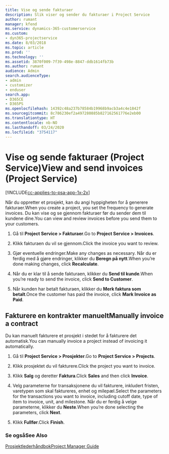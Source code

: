 ```yaml
---
title: Vise og sende fakturaer
description: Slik viser og sender du fakturaer i Project Service
author: rumant
manager: kfend
ms.service: dynamics-365-customerservice
ms.custom:
- dyn365-projectservice
ms.date: 8/03/2018
ms.topic: article
ms.prod: ''
ms.technology: ''
ms.assetid: 3870f009-7f39-498e-8847-ddb1614fb73b
ms.author: rumant
audience: Admin
search.audienceType:
- admin
- customizer
- enduser
search.app:
- D365CE
- D365PS
ms.openlocfilehash: 14392c48a237b78584b19968b9acb3a4c4e1842f
ms.sourcegitcommit: 8c786230ef2a497280885b827162561776e2eb00
ms.translationtype: HT
ms.contentlocale: nb-NO
ms.lasthandoff: 03/24/2020
ms.locfileid: "3754117"
---
```

# <a name="view-and-send-invoices-project-service"></a><span data-ttu-id="5b7f8-103">Vise og sende fakturaer (Project Service)</span><span class="sxs-lookup"><span data-stu-id="5b7f8-103">View and send invoices (Project Service)</span></span>

[!INCLUDE[cc-applies-to-psa-app-1x-2x](../includes/cc-applies-to-psa-app-1x-2x.md)]

<span data-ttu-id="5b7f8-104">Når du oppretter et prosjekt, kan du angi hyppigheten for å generere fakturaer.</span><span class="sxs-lookup"><span data-stu-id="5b7f8-104">When you create a project, you set the frequency to generate invoices.</span></span> <span data-ttu-id="5b7f8-105">Du kan vise og se gjennom fakturaer før du sender dem til kundene dine.</span><span class="sxs-lookup"><span data-stu-id="5b7f8-105">You can view and review invoices before you send them to your customers.</span></span>  
  
1.  <span data-ttu-id="5b7f8-106">Gå til **Project Service > Fakturaer**.</span><span class="sxs-lookup"><span data-stu-id="5b7f8-106">Go to **Project Service > Invoices**.</span></span>  
  
2.  <span data-ttu-id="5b7f8-107">Klikk fakturaen du vil se gjennom.</span><span class="sxs-lookup"><span data-stu-id="5b7f8-107">Click the invoice you want to review.</span></span>  
  
3.  <span data-ttu-id="5b7f8-108">Gjør eventuelle endringer.</span><span class="sxs-lookup"><span data-stu-id="5b7f8-108">Make any changes as necessary.</span></span> <span data-ttu-id="5b7f8-109">Når du er ferdig med å gjøre endringer, klikker du **Beregn på nytt**.</span><span class="sxs-lookup"><span data-stu-id="5b7f8-109">When you’re done making changes, click **Recalculate**.</span></span>  
  
4.  <span data-ttu-id="5b7f8-110">Når du er klar til å sende fakturaen, klikker du **Send til kunde**.</span><span class="sxs-lookup"><span data-stu-id="5b7f8-110">When you’re ready to send the invoice, click **Send to Customer**.</span></span>  
  
5.  <span data-ttu-id="5b7f8-111">Når kunden har betalt fakturaen, klikker du **Merk faktura som betalt**.</span><span class="sxs-lookup"><span data-stu-id="5b7f8-111">Once the customer has paid the invoice, click **Mark Invoice as Paid**.</span></span>  
  
## <a name="manually-invoice-a-contract"></a><span data-ttu-id="5b7f8-112">Fakturere en kontrakter manuelt</span><span class="sxs-lookup"><span data-stu-id="5b7f8-112">Manually invoice a contract</span></span>  
 <span data-ttu-id="5b7f8-113">Du kan manuelt fakturere et prosjekt i stedet for å fakturere det automatisk.</span><span class="sxs-lookup"><span data-stu-id="5b7f8-113">You can manually invoice a project instead of invoicing it automatically.</span></span>  
  
1.  <span data-ttu-id="5b7f8-114">Gå til **Project Service > Prosjekter**.</span><span class="sxs-lookup"><span data-stu-id="5b7f8-114">Go to **Project Service > Projects**.</span></span>  
  
2.  <span data-ttu-id="5b7f8-115">Klikk prosjektet du vil fakturere.</span><span class="sxs-lookup"><span data-stu-id="5b7f8-115">Click the project you want to invoice.</span></span>  
  
3.  <span data-ttu-id="5b7f8-116">Klikk **Salg** og deretter **Faktura**.</span><span class="sxs-lookup"><span data-stu-id="5b7f8-116">Click **Sales** and then click **Invoice**.</span></span>  
  
4.  <span data-ttu-id="5b7f8-117">Velg parameterne for transaksjonene du vil fakturere, inkludert fristen, varetypen som skal faktureres, enhet og milepæl.</span><span class="sxs-lookup"><span data-stu-id="5b7f8-117">Select the parameters for the transactions you want to invoice, including cutoff date, type of item to invoice, unit, and milestone.</span></span> <span data-ttu-id="5b7f8-118">Når du er ferdig å velge parameterne, klikker du **Neste**.</span><span class="sxs-lookup"><span data-stu-id="5b7f8-118">When you’re done selecting the parameters, click **Next**.</span></span>  
  
5.  <span data-ttu-id="5b7f8-119">Klikk **Fullfør**.</span><span class="sxs-lookup"><span data-stu-id="5b7f8-119">Click **Finish**.</span></span>  
  
### <a name="see-also"></a><span data-ttu-id="5b7f8-120">Se også</span><span class="sxs-lookup"><span data-stu-id="5b7f8-120">See Also</span></span>  
 [<span data-ttu-id="5b7f8-121">Prosjektlederhåndbok</span><span class="sxs-lookup"><span data-stu-id="5b7f8-121">Project Manager Guide</span></span>](../project-service/project-manager-guide.md)
